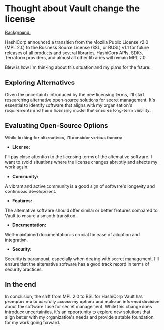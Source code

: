 # Thought about Vault change the license

[Background:](https://www.hashicorp.com/license-faq#aug-10-announcement)

HashiCorp announced a transition from the Mozilla Public License v2.0 (MPL 2.0)
to the Business Source License (BSL, or BUSL) v1.1 for future releases of all
products and several libraries. HashiCorp APIs, SDKs, Terraform providers, and
almost all other libraries will remain MPL 2.0.

Blew is how I'm thinking about this situation and my plans for the future:

## Exploring Alternatives

Given the uncertainty introduced by the new licensing terms, I'll start
researching alternative open-source solutions for secret management. It's
essential to identify software that aligns with my organization's requirements
and has a licensing model that ensures long-term viability.

## Evaluating Open-Source Options

While looking for alternatives, I'll consider various factors:

- **License:**

I'll pay close attention to the licensing terms of the alternative software. I
want to avoid situations where the license changes abruptly and affects my work
again.

- **Community:**

A vibrant and active community is a good sign of software's longevity and
continuous development.

- **Features:**

The alternative software should offer similar or better features compared to
Vault to ensure a smooth transition.

- **Documentation:**

Well-maintained documentation is crucial for ease of adoption and integration.

- **Security:**

Security is paramount, especially when dealing with secret management. I'll
ensure that the alternative software has a good track record in terms of
security practices.


## In the end

In conclusion, the shift from MPL 2.0 to BSL for HashiCorp Vault has prompted me
to carefully assess my options and make an informed decision about the software
I use for secret management. While this change does introduce uncertainties,
it's an opportunity to explore new solutions that align better with my
organization's needs and provide a stable foundation for my work going forward.
